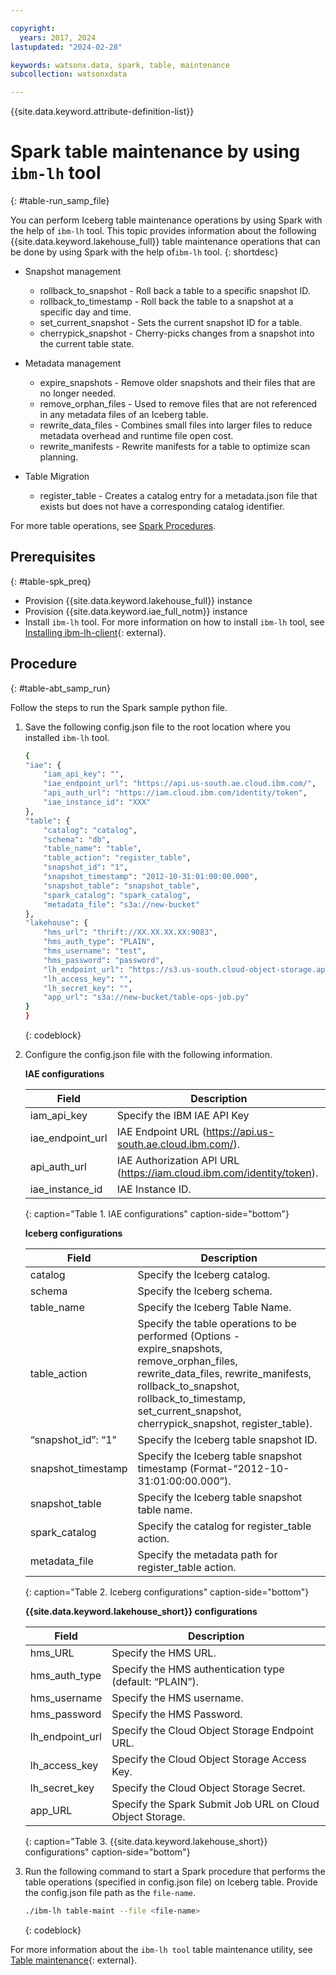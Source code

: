 ```yaml
---

copyright:
  years: 2017, 2024
lastupdated: "2024-02-28"

keywords: watsonx.data, spark, table, maintenance
subcollection: watsonxdata

---
```


{{site.data.keyword.attribute-definition-list}}

# Spark table maintenance by using `ibm-lh` tool
{: #table-run_samp_file}

You can perform Iceberg table maintenance operations by using Spark with the help of `ibm-lh` tool.
This topic provides information about the following {{site.data.keyword.lakehouse_full}} table maintenance operations that can be done by using Spark with the help of`ibm-lh` tool.
{: shortdesc}

* Snapshot management

    - rollback_to_snapshot - Roll back a table to a specific snapshot ID.
    - rollback_to_timestamp - Roll back the table to a snapshot at a specific day and time.
    - set_current_snapshot - Sets the current snapshot ID for a table.
    - cherrypick_snapshot - Cherry-picks changes from a snapshot into the current table state.
* Metadata management
    - expire_snapshots - Remove older snapshots and their files that are no longer needed.
    - remove_orphan_files - Used to remove files that are not referenced in any metadata files of an Iceberg table.
    - rewrite_data_files - Combines small files into larger files to reduce metadata overhead and runtime file open cost.
    - rewrite_manifests - Rewrite manifests for a table to optimize scan planning.
* Table Migration
    - register_table - Creates a catalog entry for a metadata.json file that exists but does not have a corresponding catalog identifier.

For more table operations, see [Spark Procedures](https://iceberg.apache.org/docs/latest/spark-procedures/).


## Prerequisites
{: #table-spk_preq}

* Provision {{site.data.keyword.lakehouse_full}} instance
* Provision {{site.data.keyword.iae_full_notm}} instance
* Install `ibm-lh` tool. For more information on how to install `ibm-lh` tool, see [Installing ibm-lh-client](https://www.ibm.com/docs/en/watsonxdata/1.0.x?topic=package-installing-lh-client){: external}.

## Procedure
{: #table-abt_samp_run}

Follow the steps to run the Spark sample python file.

1. Save the following config.json file to the root location where you installed `ibm-lh` tool.

    ```bash
    {
    "iae": {
        "iam_api_key": "",
        "iae_endpoint_url": "https://api.us-south.ae.cloud.ibm.com/",
        "api_auth_url": "https://iam.cloud.ibm.com/identity/token",
        "iae_instance_id": "XXX"
    },
    "table": {
        "catalog": "catalog",
        "schema": "db",
        "table_name": "table",
        "table_action": "register_table",
        "snapshot_id": "1",
        "snapshot_timestamp": "2012-10-31:01:00:00.000",
        "snapshot_table": "snapshot_table",
        "spark_catalog": "spark_catalog",
        "metadata_file": "s3a://new-bucket"
    },
    "lakehouse": {
        "hms_url": "thrift://XX.XX.XX.XX:9083",
        "hms_auth_type": "PLAIN",
        "hms_username": "test",
        "hms_password": "password",
        "lh_endpoint_url": "https://s3.us-south.cloud-object-storage.appdomain.cloud",
        "lh_access_key": "",
        "lh_secret_key": "",
        "app_url": "s3a://new-bucket/table-ops-job.py"
    }
    }
    ```
    {: codeblock}

1. Configure the config.json file with the following information.


    **IAE configurations**

    | Field | Description |
    |--------------------------|----------------|
    |iam_api_key| Specify the IBM IAE API Key|
    |iae_endpoint_url| IAE Endpoint URL (https://api.us-south.ae.cloud.ibm.com/).|
    |api_auth_url| IAE Authorization API URL (https://iam.cloud.ibm.com/identity/token).|
    |iae_instance_id| IAE Instance ID.|
   {: caption="Table 1. IAE configurations" caption-side="bottom"}




   **Iceberg configurations**

    | Field | Description |
    |--------------------------|----------------|
    |catalog| Specify the Iceberg catalog.|
    | schema| Specify the Iceberg schema.|
    | table_name| Specify the Iceberg Table Name.|
    | table_action| Specify the table operations to be performed (Options - expire_snapshots, remove_orphan_files, rewrite_data_files, rewrite_manifests, rollback_to_snapshot, rollback_to_timestamp, set_current_snapshot, cherrypick_snapshot, register_table).|
    | “snapshot_id”: “1"| Specify the Iceberg table snapshot ID.|
    | snapshot_timestamp| Specify the Iceberg table snapshot timestamp (Format-“2012-10-31:01:00:00.000”).|
    | snapshot_table| Specify the Iceberg table snapshot table name.|
    | spark_catalog| Specify the catalog for register_table action.|
    | metadata_file| Specify the metadata path for register_table action.|
   {: caption="Table 2. Iceberg configurations" caption-side="bottom"}




   **{{site.data.keyword.lakehouse_short}} configurations**

    | Field | Description |
    |--------------------------|----------------|
    | hms_URL| Specify the HMS URL.|
    | hms_auth_type| Specify the HMS authentication type (default: “PLAIN”).|
    | hms_username| Specify the HMS username.|
    | hms_password| Specify the HMS Password.|
    | lh_endpoint_url| Specify the Cloud Object Storage Endpoint URL.|
    | lh_access_key| Specify the Cloud Object Storage Access Key.|
    | lh_secret_key| Specify the Cloud Object Storage Secret.|
    | app_URL| Specify the Spark Submit Job URL on Cloud Object Storage.|
    {: caption="Table 3. {{site.data.keyword.lakehouse_short}} configurations" caption-side="bottom"}


1. Run the following command to start a Spark procedure that performs the table operations (specified in config.json file) on Iceberg table. Provide the config.json file path as the `file-name`.

    ```bash
    ./ibm-lh table-maint --file <file-name>
    ```
   {: codeblock}

For more information about the `ibm-lh tool` table maintenance utility, see [Table maintenance](https://www.ibm.com/docs/en/watsonxdata/1.0.x?topic=utility-lh-commands-usage#ibm_lh_commands__tablemaint__title__1){: external}.
